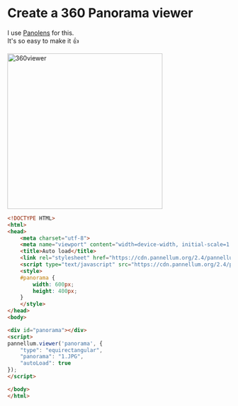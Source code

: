 # Create a 360 Panorama viewer

I use [Panolens](https://pchen66.github.io/Panolens/) for this.  
It's so easy to make it :thumbsup:

<img width="350" alt="360viewer" src="https://user-images.githubusercontent.com/980588/53295384-85c5bd00-383d-11e9-839d-4b3ec3a7e8f8.png">

```html
<!DOCTYPE HTML>
<html>
<head>
    <meta charset="utf-8">
    <meta name="viewport" content="width=device-width, initial-scale=1.0">
    <title>Auto load</title>
    <link rel="stylesheet" href="https://cdn.pannellum.org/2.4/pannellum.css"/>
    <script type="text/javascript" src="https://cdn.pannellum.org/2.4/pannellum.js"></script>
    <style>
    #panorama {
        width: 600px;
        height: 400px;
    }
    </style>
</head>
<body>

<div id="panorama"></div>
<script>
pannellum.viewer('panorama', {
    "type": "equirectangular",
    "panorama": "1.JPG",
    "autoLoad": true
});
</script>

</body>
</html>
```
